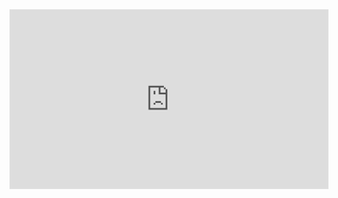 <iframe
  width="560"
  height="315"
  src="https://www.youtube.com/embed/u-RLu_8kwA0"
  title="Project demo"
  frameborder="0"
  allow="autoplay; encrypted‑media; picture‑in‑picture; fullscreen"
  loading="lazy"></iframe>
